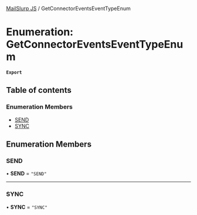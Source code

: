 [MailSlurp JS](../README.md) / GetConnectorEventsEventTypeEnum

# Enumeration: GetConnectorEventsEventTypeEnum

**`Export`**

## Table of contents

### Enumeration Members

- [SEND](GetConnectorEventsEventTypeEnum.md#send)
- [SYNC](GetConnectorEventsEventTypeEnum.md#sync)

## Enumeration Members

### SEND

• **SEND** = ``"SEND"``

___

### SYNC

• **SYNC** = ``"SYNC"``
